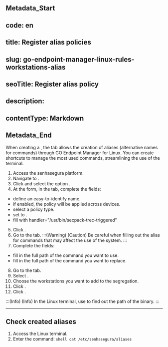 ## Metadata_Start 
## code: en
## title: Register alias policies 
## slug: go-endpoint-manager-linux-rules-workstations-alias 
## seoTitle: Register alias policy 
## description:  
## contentType: Markdown 
## Metadata_End
When creating a , the  tab allows the creation of aliases (alternative names for commands) through GO Endpoint Manager for Linux. You can create shortcuts to manage the most used commands, streamlining the use of the terminal.

1. Access the senhasegura platform.
2. Navigate to .
3. Click  and select the option .
4. At the  form, in the  tab, complete the fields:
*  define an easy-to-identify name. 
*  if enabled, the policy will be applied across devices.
*  select a policy type.
*  set to .
*  fill with handler="/usr/bin/secpack-trec-triggered"
5. Click . 
6. Go to the  tab.
:::(Warning) (Caution)
Be careful when filling out the alias for commands that may affect the use of the system.
:::
7. Complete the fields:
*  fill in the full path of the command you want to use.
*  fill in the full path of the command you want to replace.

8. Go to the  tab.
9. Select .
10. Choose the workstations you want to add to the segregation.
11. Click .
12. Click .

:::(Info) (Info)
In the Linux terminal, use  to find out the path of the binary.
:::

* * *
## Check created aliases
1. Access the Linux terminal.
2. Enter the command: 
`shell
cat /etc/senhasegura/aliases
`
